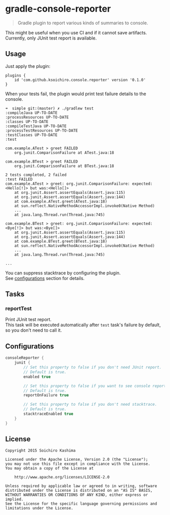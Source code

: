 # gradle-console-reporter

> Gradle plugin to report various kinds of summaries to console.  

This might be useful when you use CI and if it cannot save artifacts.  
Currently, only JUnit test report is available.

## Usage

Just apply the plugin:

```
plugins {
    id 'com.github.ksoichiro.console.reporter' version '0.1.0'
}
```

When your tests fail, the plugin would print test failure details to the console.

```
➜  simple git:(master) ✗ ./gradlew test 
:compileJava UP-TO-DATE
:processResources UP-TO-DATE
:classes UP-TO-DATE
:compileTestJava UP-TO-DATE
:processTestResources UP-TO-DATE
:testClasses UP-TO-DATE
:test

com.example.ATest > greet FAILED
    org.junit.ComparisonFailure at ATest.java:18

com.example.BTest > greet FAILED
    org.junit.ComparisonFailure at BTest.java:18

2 tests completed, 2 failed
:test FAILED
com.example.ATest > greet: org.junit.ComparisonFailure: expected:<Hello[!]> but was:<Hello[]>
	at org.junit.Assert.assertEquals(Assert.java:115)
	at org.junit.Assert.assertEquals(Assert.java:144)
	at com.example.ATest.greet(ATest.java:18)
	at sun.reflect.NativeMethodAccessorImpl.invoke0(Native Method)
    ...
	at java.lang.Thread.run(Thread.java:745)

com.example.BTest > greet: org.junit.ComparisonFailure: expected:<Bye[!]> but was:<Bye[]>
	at org.junit.Assert.assertEquals(Assert.java:115)
	at org.junit.Assert.assertEquals(Assert.java:144)
	at com.example.BTest.greet(BTest.java:18)
	at sun.reflect.NativeMethodAccessorImpl.invoke0(Native Method)
    ...
	at java.lang.Thread.run(Thread.java:745)

...
```

You can suppress stacktrace by configuring the plugin.  
See [configurations](#configurations) section for details.

## Tasks

### reportTest

Print JUnit test report.  
This task will be executed automatically after `test` task's failure by default, so you don't need to call it.

## Configurations

```gradle
consoleReporter {
    junit {
        // Set this property to false if you don't need JUnit report.
        // Default is true.
        enabled true

        // Set this property to false if you want to see console report always.
        // Default is true.
        reportOnFailure true

        // Set this property to false if you don't need stacktrace.
        // Default is true.
        stacktraceEnabled true
    }
}
```

## License

    Copyright 2015 Soichiro Kashima

    Licensed under the Apache License, Version 2.0 (the "License");
    you may not use this file except in compliance with the License.
    You may obtain a copy of the License at

        http://www.apache.org/licenses/LICENSE-2.0

    Unless required by applicable law or agreed to in writing, software
    distributed under the License is distributed on an "AS IS" BASIS,
    WITHOUT WARRANTIES OR CONDITIONS OF ANY KIND, either express or implied.
    See the License for the specific language governing permissions and
    limitations under the License.
